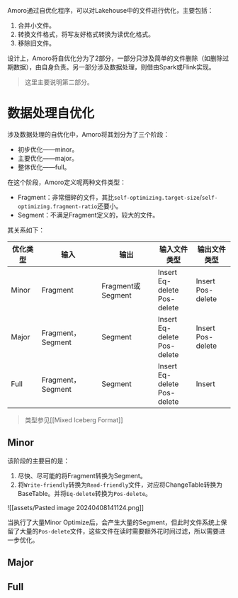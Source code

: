 Amoro通过自优化程序，可以对Lakehouse中的文件进行优化，主要包括：
1. 合并小文件。
2. 转换文件格式，将写友好格式转换为读优化格式。
3. 移除旧文件。

设计上，Amoro将自优化分为了2部分，一部分只涉及简单的文件删除（如删除过期数据），由自身负责。另一部分涉及数据处理，则借由Spark或Flink实现。

> 这里主要说明第二部分。

# 数据处理自优化
涉及数据处理的自优化中，Amoro将其划分为了三个阶段：
- 初步优化——minor。
- 主要优化——major。
- 整体优化——full。

在这个阶段，Amoro定义呢两种文件类型：
- Fragment：非常细碎的文件，其比`self-optimizing.target-size`/`self-optimizing.fragment-ratio`还要小。
- Segment：不满足Fragment定义的，较大的文件。

其关系如下：

| 优化类型  | 输入               | 输出               | 输入文件类型                            | 输出文件类型               |
| ----- | ---------------- | ---------------- | --------------------------------- | -------------------- |
| Minor | Fragment         | Fragment或Segment | Insert<br>Eq-delete<br>Pos-delete | Insert<br>Pos-delete |
| Major | Fragment，Segment | Segment          | Insert<br>Eq-delete<br>Pos-delete | Insert<br>Pos-delete |
| Full  | Fragment，Segment | Segment          | Insert<br>Eq-delete<br>Pos-delete | Insert               |
> 类型参见[[Mixed Iceberg Format]]

## Minor
该阶段的主要目的是：
1. 尽快、尽可能的将Fragment转换为Segment。
2. 将`Write-friendly`转换为`Read-friendly`文件，对应将ChangeTable转换为BaseTable。并将`Eq-delete`转换为`Pos-delete`。

![[assets/Pasted image 20240408141124.png]]

当执行了大量Minor Optimize后，会产生大量的Segment，但此时文件系统上保留了大量的`Pos-delete`文件，这些文件在读时需要额外花时间过滤，所以需要进一步优化。

## Major



## Full

